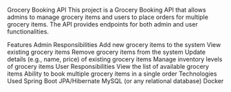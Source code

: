Grocery Booking API
This project is a Grocery Booking API that allows admins to manage grocery items and users to place orders for multiple grocery items. The API provides endpoints for both admin and user functionalities.

Features
Admin Responsibilities
Add new grocery items to the system
View existing grocery items
Remove grocery items from the system
Update details (e.g., name, price) of existing grocery items
Manage inventory levels of grocery items
User Responsibilities
View the list of available grocery items
Ability to book multiple grocery items in a single order
Technologies Used
Spring Boot
JPA/Hibernate
MySQL (or any relational database)
Docker
